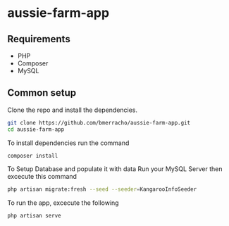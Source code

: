 # aussie-farm-app

## Requirements
* PHP
* Composer
* MySQL

## Common setup

Clone the repo and install the dependencies.

```bash
git clone https://github.com/bmerracho/aussie-farm-app.git
cd aussie-farm-app
```
To install dependencies run the command
```bash
composer install
```

To Setup Database and populate it with data
Run your MySQL Server then excecute this command
```bash
php artisan migrate:fresh --seed --seeder=KangarooInfoSeeder
```

To run the app, excecute the following

```bash
php artisan serve
```

